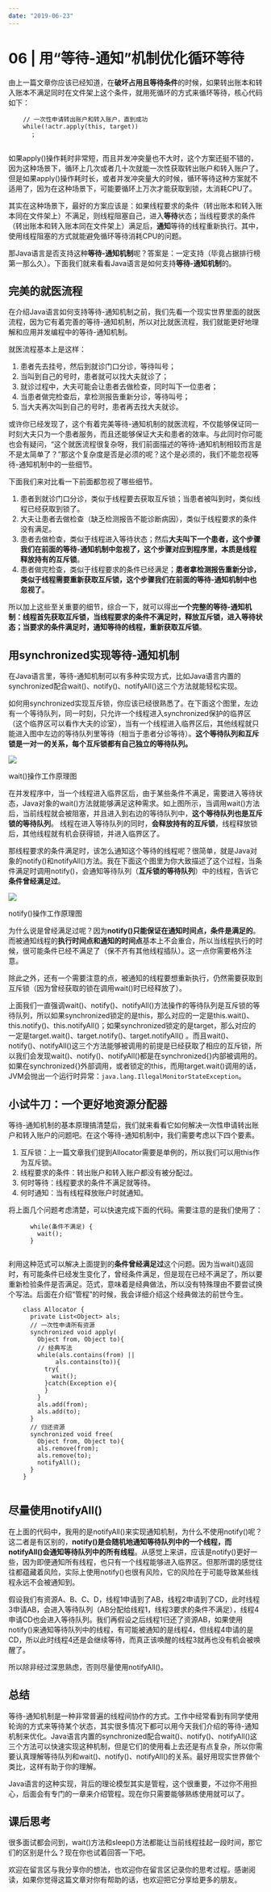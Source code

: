 ```yaml
---
date: "2019-06-23"
---  
```

      
# 06 | 用“等待-通知”机制优化循环等待
由上一篇文章你应该已经知道，在**破坏占用且等待条件**的时候，如果转出账本和转入账本不满足同时在文件架上这个条件，就用死循环的方式来循环等待，核心代码如下：

```
    // 一次性申请转出账户和转入账户，直到成功
    while(!actr.apply(this, target))
      ；
    

```

如果apply\(\)操作耗时非常短，而且并发冲突量也不大时，这个方案还挺不错的，因为这种场景下，循环上几次或者几十次就能一次性获取转出账户和转入账户了。但是如果apply\(\)操作耗时长，或者并发冲突量大的时候，循环等待这种方案就不适用了，因为在这种场景下，可能要循环上万次才能获取到锁，太消耗CPU了。

其实在这种场景下，最好的方案应该是：如果线程要求的条件（转出账本和转入账本同在文件架上）不满足，则线程阻塞自己，进入**等待**状态；当线程要求的条件（转出账本和转入账本同在文件架上）满足后，**通知**等待的线程重新执行。其中，使用线程阻塞的方式就能避免循环等待消耗CPU的问题。

那Java语言是否支持这种**等待-通知机制**呢？答案是：一定支持（毕竟占据排行榜第一那么久）。下面我们就来看看Java语言是如何支持**等待-通知机制**的。

## 完美的就医流程

在介绍Java语言如何支持等待-通知机制之前，我们先看一个现实世界里面的就医流程，因为它有着完善的等待-通知机制，所以对比就医流程，我们就能更好地理解和应用并发编程中的等待-通知机制。

<!-- [[[read_end]]] -->

就医流程基本上是这样：

1.  患者先去挂号，然后到就诊门口分诊，等待叫号；
2.  当叫到自己的号时，患者就可以找大夫就诊了；
3.  就诊过程中，大夫可能会让患者去做检查，同时叫下一位患者；
4.  当患者做完检查后，拿检测报告重新分诊，等待叫号；
5.  当大夫再次叫到自己的号时，患者再去找大夫就诊。

或许你已经发现了，这个有着完美等待-通知机制的就医流程，不仅能够保证同一时刻大夫只为一个患者服务，而且还能够保证大夫和患者的效率。与此同时你可能也会有疑问，“这个就医流程很复杂呀，我们前面描述的等待-通知机制相较而言是不是太简单了？”那这个复杂度是否是必须的呢？这个是必须的，我们不能忽视等待-通知机制中的一些细节。

下面我们来对比看一下前面都忽视了哪些细节。

1.  患者到就诊门口分诊，类似于线程要去获取互斥锁；当患者被叫到时，类似线程已经获取到锁了。
2.  大夫让患者去做检查（缺乏检测报告不能诊断病因），类似于线程要求的条件没有满足。
3.  患者去做检查，类似于线程进入等待状态；然后**大夫叫下一个患者，这个步骤我们在前面的等待-通知机制中忽视了，这个步骤对应到程序里，本质是线程释放持有的互斥锁**。
4.  患者做完检查，类似于线程要求的条件已经满足；**患者拿检测报告重新分诊，类似于线程需要重新获取互斥锁，这个步骤我们在前面的等待-通知机制中也忽视了**。

所以加上这些至关重要的细节，综合一下，就可以得出**一个完整的等待-通知机制：线程首先获取互斥锁，当线程要求的条件不满足时，释放互斥锁，进入等待状态；当要求的条件满足时，通知等待的线程，重新获取互斥锁**。

## 用synchronized实现等待-通知机制

在Java语言里，等待-通知机制可以有多种实现方式，比如Java语言内置的synchronized配合wait\(\)、notify\(\)、notifyAll\(\)这三个方法就能轻松实现。

如何用synchronized实现互斥锁，你应该已经很熟悉了。在下面这个图里，左边有一个等待队列，同一时刻，只允许一个线程进入synchronized保护的临界区（这个临界区可以看作大夫的诊室），当有一个线程进入临界区后，其他线程就只能进入图中左边的等待队列里等待（相当于患者分诊等待）。**这个等待队列和互斥锁是一对一的关系，每个互斥锁都有自己独立的等待队列。**

![](./httpsstatic001geekbangorgresourceimagec6d0c6640129fde927be8882ca90981613d0.png)

wait\(\)操作工作原理图

在并发程序中，当一个线程进入临界区后，由于某些条件不满足，需要进入等待状态，Java对象的wait\(\)方法就能够满足这种需求。如上图所示，当调用wait\(\)方法后，当前线程就会被阻塞，并且进入到右边的等待队列中，**这个等待队列也是互斥锁的等待队列**。 线程在进入等待队列的同时，**会释放持有的互斥锁**，线程释放锁后，其他线程就有机会获得锁，并进入临界区了。

那线程要求的条件满足时，该怎么通知这个等待的线程呢？很简单，就是Java对象的notify\(\)和notifyAll\(\)方法。我在下面这个图里为你大致描述了这个过程，当条件满足时调用notify\(\)，会通知等待队列（**互斥锁的等待队列**）中的线程，告诉它**条件曾经满足过**。

![](./httpsstatic001geekbangorgresourceimage1b8c1b3e999c300166a84f2e8cc7a4b8f78c.png)

notify\(\)操作工作原理图

为什么说是曾经满足过呢？因为**notify\(\)只能保证在通知时间点，条件是满足的**。而被通知线程的**执行时间点和通知的时间点**基本上不会重合，所以当线程执行的时候，很可能条件已经不满足了（保不齐有其他线程插队）。这一点你需要格外注意。

除此之外，还有一个需要注意的点，被通知的线程要想重新执行，仍然需要获取到互斥锁（因为曾经获取的锁在调用wait\(\)时已经释放了）。

上面我们一直强调wait\(\)、notify\(\)、notifyAll\(\)方法操作的等待队列是互斥锁的等待队列，所以如果synchronized锁定的是this，那么对应的一定是this.wait\(\)、this.notify\(\)、this.notifyAll\(\)；如果synchronized锁定的是target，那么对应的一定是target.wait\(\)、target.notify\(\)、target.notifyAll\(\) 。而且wait\(\)、notify\(\)、notifyAll\(\)这三个方法能够被调用的前提是已经获取了相应的互斥锁，所以我们会发现wait\(\)、notify\(\)、notifyAll\(\)都是在synchronized\{\}内部被调用的。如果在synchronized\{\}外部调用，或者锁定的this，而用target.wait\(\)调用的话，JVM会抛出一个运行时异常：`java.lang.IllegalMonitorStateException`。

## 小试牛刀：一个更好地资源分配器

等待-通知机制的基本原理搞清楚后，我们就来看看它如何解决一次性申请转出账户和转入账户的问题吧。在这个等待-通知机制中，我们需要考虑以下四个要素。

1.  互斥锁：上一篇文章我们提到Allocator需要是单例的，所以我们可以用this作为互斥锁。
2.  线程要求的条件：转出账户和转入账户都没有被分配过。
3.  何时等待：线程要求的条件不满足就等待。
4.  何时通知：当有线程释放账户时就通知。

将上面几个问题考虑清楚，可以快速完成下面的代码。需要注意的是我们使用了：

```
      while(条件不满足) {
        wait();
      }
    

```

利用这种范式可以解决上面提到的**条件曾经满足过**这个问题。因为当wait\(\)返回时，有可能条件已经发生变化了，曾经条件满足，但是现在已经不满足了，所以要重新检验条件是否满足。范式，意味着是经典做法，所以没有特殊理由不要尝试换个写法。后面在介绍“管程”的时候，我会详细介绍这个经典做法的前世今生。

```
    class Allocator {
      private List<Object> als;
      // 一次性申请所有资源
      synchronized void apply(
        Object from, Object to){
        // 经典写法
        while(als.contains(from) ||
             als.contains(to)){
          try{
            wait();
          }catch(Exception e){
          }   
        } 
        als.add(from);
        als.add(to);  
      }
      // 归还资源
      synchronized void free(
        Object from, Object to){
        als.remove(from);
        als.remove(to);
        notifyAll();
      }
    }
    

```

## 尽量使用notifyAll\(\)

在上面的代码中，我用的是notifyAll\(\)来实现通知机制，为什么不使用notify\(\)呢？这二者是有区别的，**notify\(\)是会随机地通知等待队列中的一个线程，而notifyAll\(\)会通知等待队列中的所有线程**。从感觉上来讲，应该是notify\(\)更好一些，因为即便通知所有线程，也只有一个线程能够进入临界区。但那所谓的感觉往往都蕴藏着风险，实际上使用notify\(\)也很有风险，它的风险在于可能导致某些线程永远不会被通知到。

假设我们有资源A、B、C、D，线程1申请到了AB，线程2申请到了CD，此时线程3申请AB，会进入等待队列（AB分配给线程1，线程3要求的条件不满足），线程4申请CD也会进入等待队列。我们再假设之后线程1归还了资源AB，如果使用notify\(\)来通知等待队列中的线程，有可能被通知的是线程4，但线程4申请的是CD，所以此时线程4还是会继续等待，而真正该唤醒的线程3就再也没有机会被唤醒了。

所以除非经过深思熟虑，否则尽量使用notifyAll\(\)。

## 总结

等待-通知机制是一种非常普遍的线程间协作的方式。工作中经常看到有同学使用轮询的方式来等待某个状态，其实很多情况下都可以用今天我们介绍的等待-通知机制来优化。Java语言内置的synchronized配合wait\(\)、notify\(\)、notifyAll\(\)这三个方法可以快速实现这种机制，但是它们的使用看上去还是有点复杂，所以你需要认真理解等待队列和wait\(\)、notify\(\)、notifyAll\(\)的关系。最好用现实世界做个类比，这样有助于你的理解。

Java语言的这种实现，背后的理论模型其实是管程，这个很重要，不过你不用担心，后面会有专门的一章来介绍管程。现在你只需要能够熟练使用就可以了。

## 课后思考

很多面试都会问到，wait\(\)方法和sleep\(\)方法都能让当前线程挂起一段时间，那它们的区别是什么？现在你也试着回答一下吧。

欢迎在留言区与我分享你的想法，也欢迎你在留言区记录你的思考过程。感谢阅读，如果你觉得这篇文章对你有帮助的话，也欢迎把它分享给更多的朋友。